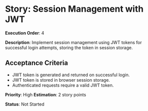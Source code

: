 # Story: Session Management with JWT

**Execution Order**: 4

**Description**: Implement session management using JWT tokens for successful login attempts, storing the token in session storage.

## Acceptance Criteria
- JWT token is generated and returned on successful login.
- JWT token is stored in browser session storage.
- Authenticated requests require a valid JWT token.

**Priority**: High
**Estimation**: 2 story points

**Status**: Not Started
